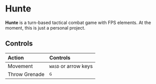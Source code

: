 # Hunte

**Hunte** is a turn-based tactical combat game with FPS elements. At the moment, this is just a personal project. 

## Controls

| Action        | Controls                                                       |
|:--------------|:---------------------------------------------------------------|
| Movement      | <kbd>W</kbd><kbd>A</kbd><kbd>S</kbd><kbd>D</kbd> or arrow keys |
| Throw Grenade | <kbd>G</kbd>                                                   |
